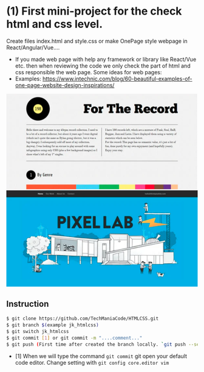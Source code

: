 # (1) First mini-project for the check html and css level.

Create files index.html and style.css or make OnePage style webpage in React/Angular/Vue....

- If you made web page with help any framework or library like React/Vue etc. then when reviewing the code we only check the part of html and css responsible the web page.
  Some ideas for web pages:
- Examples: https://www.intechnic.com/blog/60-beautiful-examples-of-one-page-website-design-inspirations/

<p align="center"> 
<a href="http://www.fortherecord.simonfosterdesign.com/" target="_blank"><img src="img/o1.png" alt="For the Record"></a>
</br>
<a href="http://thinkpixellab.com/" target="_blank"><img src="img/s2.png" alt="Pixel Lab"></a>
</p>

## Instruction

```bash
$ git clone https://github.com/TechManiaCode/HTMLCSS.git
$ git branch $(example jk_htmlcss)
$ git switch jk_htmlcss
$ git commit [1] or git commit -m "....comment..."
$ git push (First time after created the branch locally. `git push --set-upstream origin $name_branch`)

```

- [1] When we will type the command `git commit` git open your default code editor. Change setting with `git config core.editor vim`

